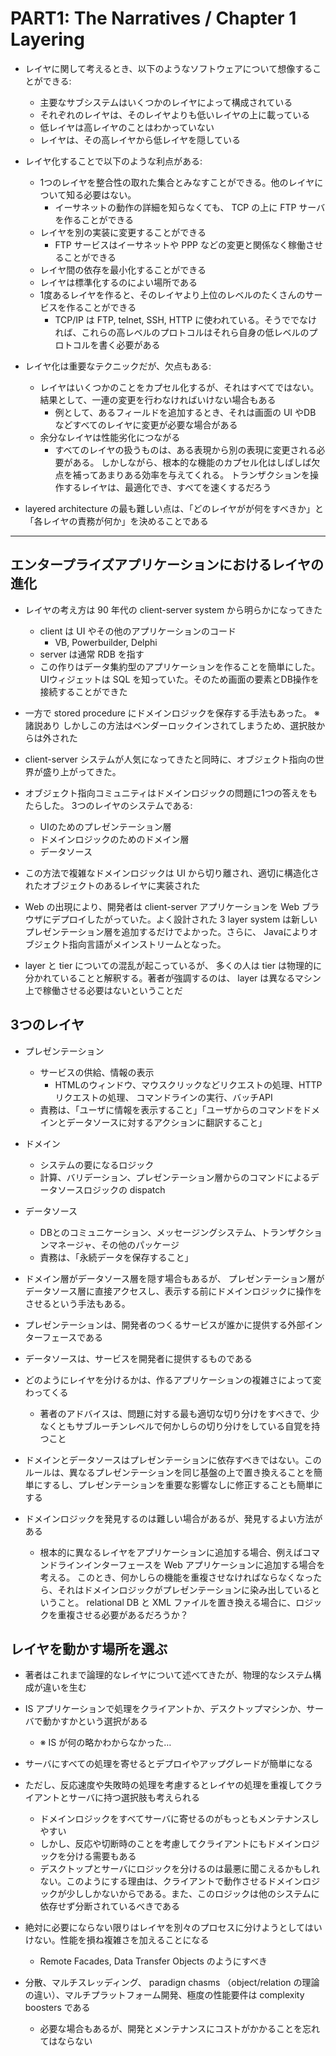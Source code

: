 PART1: The Narratives / Chapter 1 Layering
================================================================================

* レイヤに関して考えるとき、以下のようなソフトウェアについて想像することができる:
    * 主要なサブシステムはいくつかのレイヤによって構成されている
    * それぞれのレイヤは、そのレイヤよりも低いレイヤの上に載っている
    * 低レイヤは高レイヤのことはわかっていない
    * レイヤは、その高レイヤから低レイヤを隠している


* レイヤ化することで以下のような利点がある:
    * 1つのレイヤを整合性の取れた集合とみなすことができる。他のレイヤについて知る必要はない。
        * イーサネットの動作の詳細を知らなくても、 TCP の上に FTP サーバを作ることができる
    * レイヤを別の実装に変更することができる
        * FTP サービスはイーサネットや PPP などの変更と関係なく稼働させることができる
    * レイヤ間の依存を最小化することができる
    * レイヤは標準化するのによい場所である
    * 1度あるレイヤを作ると、そのレイヤより上位のレベルのたくさんのサービスを作ることができる
        * TCP/IP は FTP, telnet, SSH, HTTP に使われている。そうででなければ、これらの高レベルのプロトコルはそれら自身の低レベルのプロトコルを書く必要がある


* レイヤ化は重要なテクニックだが、欠点もある:
    * レイヤはいくつかのことをカプセル化するが、それはすべてではない。結果として、一連の変更を行わなければいけない場合もある
        * 例として、あるフィールドを追加するとき、それは画面の UI やDB などすべてのレイヤに変更が必要な場合がある
    * 余分なレイヤは性能劣化につながる
        * すべてのレイヤの扱うものは、ある表現から別の表現に変更される必要がある。
        しかしながら、根本的な機能のカプセル化はしばしば欠点を補ってあまりある効率を与えてくれる。
        トランザクションを操作するレイヤは、最適化でき、すべてを速くするだろう

* layered architecture の最も難しい点は、「どのレイヤがが何をすべきか」と「各レイヤの責務が何か」を決めることである


--------------------------------------------------------------------------------

## エンタープライズアプリケーションにおけるレイヤの進化

* レイヤの考え方は 90 年代の client-server system から明らかになってきた
    * client は UI やその他のアプリケーションのコード
        * VB, Powerbuilder, Delphi
    * server は通常 RDB を指す
    * この作りはデータ集約型のアプリケーションを作ることを簡単にした。
      UIウィジェットは SQL を知っていた。そのため画面の要素とDB操作を接続することができた
* 一方で stored procedure にドメインロジックを保存する手法もあった。 ※ 諸説あり
  しかしこの方法はベンダーロックインされてしまうため、選択肢からは外された

* client-server システムが人気になってきたと同時に、オブジェクト指向の世界が盛り上がってきた。
* オブジェクト指向コミュニティはドメインロジックの問題に1つの答えをもたらした。
    3つのレイヤのシステムである:
  * UIのためのプレゼンテーション層
  * ドメインロジックのためのドメイン層
  * データソース
* この方法で複雑なドメインロジックは UI
    から切り離され、適切に構造化されたオブジェクトのあるレイヤに実装された

* Web の出現により、開発者は client-server アプリケーションを Web
    ブラウザにデプロイしたがっていた。よく設計された 3 layer system
    は新しいプレゼンテーション層を追加するだけでよかった。さらに、
    Javaによりオブジェクト指向言語がメインストリームとなった。

* layer と tier についての混乱が起こっているが、 多くの人は tier
    は物理的に分かれていることと解釈する。著者が強調するのは、
    layer は異なるマシン上で稼働させる必要はないということだ

## 3つのレイヤ

* プレゼンテーション
    * サービスの供給、情報の表示
        * HTMLのウィンドウ、マウスクリックなどリクエストの処理、HTTPリクエストの処理、
          コマンドラインの実行、バッチAPI
    * 責務は、「ユーザに情報を表示すること」「ユーザからのコマンドをドメインとデータソースに対するアクションに翻訳すること」
* ドメイン
    * システムの要になるロジック
    * 計算、バリデーション、プレゼンテーション層からのコマンドによるデータソースロジックの dispatch
* データソース
    * DBとのコミュニケーション、メッセージングシステム、トランザクションマネージャ、その他のパッケージ
    * 責務は、「永続データを保存すること」


* ドメイン層がデータソース層を隠す場合もあるが、
  プレゼンテーション層がデータソース層に直接アクセスし、表示する前にドメインロジックに操作をさせるという手法もある。


* プレゼンテーションは、開発者のつくるサービスが誰かに提供する外部インターフェースである
* データソースは、サービスを開発者に提供するものである

* どのようにレイヤを分けるかは、作るアプリケーションの複雑さによって変わってくる
    * 著者のアドバイスは、問題に対する最も適切な切り分けをすべきで、少なくともサブルーチンレベルで何かしらの切り分けをしている自覚を持つこと

* ドメインとデータソースはプレゼンテーションに依存すべきではない。このルールは、異なるプレゼンテーションを同じ基盤の上で置き換えることを簡単にするし、プレゼンテーションを重要な影響なしに修正することも簡単にする

* ドメインロジックを発見するのは難しい場合があるが、発見するよい方法がある
    * 根本的に異なるレイヤをアプリケーションに追加する場合、例えばコマンドラインインターフェースを Web アプリケーションに追加する場合を考える。
      このとき、何かしらの機能を重複させなければならなくなったら、それはドメインロジックがプレゼンテーションに染み出しているということ。
      relational DB と XML ファイルを置き換える場合に、ロジックを重複させる必要があるだろうか？


## レイヤを動かす場所を選ぶ

* 著者はこれまで論理的なレイヤについて述べてきたが、物理的なシステム構成が違いを生む
* IS アプリケーションで処理をクライアントか、デスクトップマシンか、サーバで動かすかという選択がある
    * ※ IS が何の略かわからなかった…
* サーバにすべての処理を寄せるとデプロイやアップグレードが簡単になる
* ただし、反応速度や失敗時の処理を考慮するとレイヤの処理を重複してクライアントとサーバに持つ選択肢も考えられる
    * ドメインロジックをすべてサーバに寄せるのがもっともメンテナンスしやすい
    * しかし、反応や切断時のことを考慮してクライアントにもドメインロジックを分ける需要もある
    * デスクトップとサーバにロジックを分けるのは最悪に聞こえるかもしれない。このようにする理由は、クライアントで動作させるドメインロジックが少ししかないからである。また、このロジックは他のシステムに依存せず分断されているべきである


* 絶対に必要にならない限りはレイヤを別々のプロセスに分けようとしてはいけない。性能を損ね複雑さを加えることになる
    * Remote Facades, Data Transfer Objects のようにすべき
* 分散、マルチスレッディング、 paradign chasms （object/relation
    の理論の違い）、マルチプラットフォーム開発、極度の性能要件は complexity boosters
    である
    * 必要な場合もあるが、開発とメンテナンスにコストがかかることを忘れてはならない
